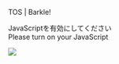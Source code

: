 TOS | Barkle!

JavaScriptを有効にしてください  
Please turn on your JavaScript

![](/static-assets/splash.png?1727787495384)
